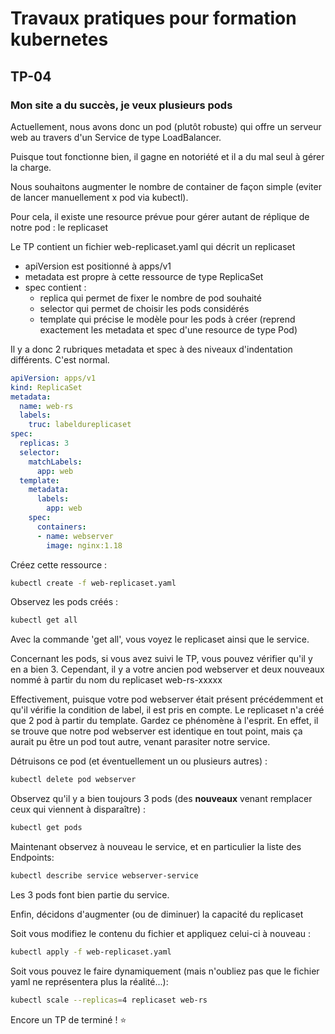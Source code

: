 # Travaux pratiques pour formation kubernetes

## TP-04

### Mon site a du succès, je veux plusieurs pods

Actuellement, nous avons donc un pod (plutôt robuste) qui offre un serveur web au travers d'un Service de type LoadBalancer.

Puisque tout fonctionne bien, il gagne en notoriété et il a du mal seul à gérer la charge.

Nous souhaitons augmenter le nombre de container de façon simple (eviter de lancer manuellement x pod via kubectl).

Pour cela, il existe une resource prévue pour gérer autant de réplique de notre pod : le replicaset

Le TP contient un fichier web-replicaset.yaml qui décrit un replicaset
* apiVersion est positionné à apps/v1
* metadata est propre à cette ressource de type ReplicaSet
* spec contient :
  * replica qui permet de fixer le nombre de pod souhaité
  * selector qui permet de choisir les pods considérés
  * template qui précise le modèle pour les pods à créer (reprend exactement les metadata et spec d'une resource de type Pod)

Il y a donc 2 rubriques metadata et spec à des niveaux d'indentation différents. C'est normal.

```yaml
apiVersion: apps/v1
kind: ReplicaSet
metadata:
  name: web-rs
  labels:
    truc: labeldureplicaset
spec:
  replicas: 3
  selector:
    matchLabels:
      app: web
  template:
    metadata:
      labels:
        app: web
    spec:
      containers:
      - name: webserver
        image: nginx:1.18
```

Créez cette ressource :

```bash
kubectl create -f web-replicaset.yaml
```

Observez les pods créés :

```bash
kubectl get all
```

Avec la commande 'get all', vous voyez le replicaset ainsi que le service.

Concernant les pods, si vous avez suivi le TP, vous pouvez vérifier qu'il y en a bien 3.
Cependant, il y a votre ancien pod webserver et deux nouveaux nommé à partir du nom du replicaset web-rs-xxxxx

Effectivement, puisque votre pod webserver était présent précédemment et qu'il vérifie la condition de label, il est pris en compte.
Le replicaset n'a créé que 2 pod à partir du template.
Gardez ce phénomène à l'esprit. En effet, il se trouve que notre pod webserver est identique en tout point, mais ça aurait pu être un pod tout autre, venant parasiter notre service.

Détruisons ce pod (et éventuellement un ou plusieurs autres) :

```bash
kubectl delete pod webserver
```

Observez qu'il y a bien toujours 3 pods (des **nouveaux** venant remplacer ceux qui viennent à disparaître) :

```bash
kubectl get pods
```

Maintenant observez à nouveau le service, et en particulier la liste des Endpoints:

```bash
kubectl describe service webserver-service
```

Les 3 pods font bien partie du service.

Enfin, décidons d'augmenter (ou de diminuer) la capacité du replicaset

Soit vous modifiez le contenu du fichier et appliquez celui-ci à nouveau :

```bash
kubectl apply -f web-replicaset.yaml
```

Soit vous pouvez le faire dynamiquement (mais n'oubliez pas que le fichier yaml ne représentera plus la réalité...):

```bash
kubectl scale --replicas=4 replicaset web-rs
```

Encore un TP de terminé !  :star:




